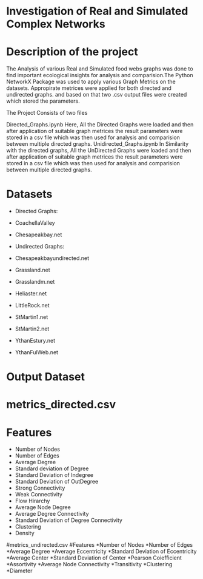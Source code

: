 # Investigation of Real and Simulated Complex Networks 
# Description of the project
The Analysis of various Real and Simulated food webs graphs was done to find important ecological insights for analysis and comparision.The Python NetworkX Package was used to apply various Graph Metrics on the datasets. Appropirate metrices were applied for both directed and undirected graphs. and based on that two .csv output files were created which stored the parameters. 

The Project Consists of two files

Directed_Graphs.ipynb
Here, All the Directed Graphs were loaded and then after application of suitable graph metrices the result parameters were stored in a csv file which was then used for 
analysis and comparision between multiple directed graphs.
Unidirected_Graphs.ipynb
In Similarity with the directed graphs, All the UnDirected Graphs were loaded and then after application of suitable graph metrices the result parameters were stored in a csv file which was then used for analysis and comparision between multiple directed graphs.

# Datasets
* Directed Graphs:
* CoachellaValley
* Chesapeakbay.net

* Undirected Graphs:
* Chesapeakbayundirected.net
* Grassland.net
* Grasslandm.net
* Heliaster.net
* LittleRock.net 
* StMartin1.net
* StMartin2.net
* YthanEstury.net
* YthanFulWeb.net

# Output Dataset
# metrics_directed.csv
# Features
* Number of Nodes
* Number of Edges
* Average Degree
* Standard deviation of Degree
* Standard Deviation of Indegree
* Standard Deviation of OutDegree
* Strong Connectivity
* Weak Connectivity
* Flow Hirarchy
* Average Node Degree
* Average Degree Connectivity 
* Standard Deviation of Degree Connectivity
* Clustering
* Density

#metrics_undirected.csv
#Features
*Number of Nodes
*Number of Edges
*Average Degree
*Average Eccentricity
*Standard Deviation of Eccentricity
*Average Center
*Standard Deviation of Center 
*Pearson Coiefficient
*Assortivity
*Average Node Connectivity
*Transitivity
*Clustering
*Diameter






